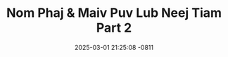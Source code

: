 ---
layout: movie-video-data
date: 2025-03-01 21:25:08 -0811
categories: movie

# Site Attributes
title: "Nom Phaj & Maiv Puv Lub Neej Tiam Part 2"
permalink: "/movie/Nom_Phaj_&_Maiv_Puv_Lub_Neej_Tiam_Part_2"

# Movie Attributes
synopsis: "Nom Phaj thiab Maiv Puv lub neej tiam 2 hais txog nom phaj txoj kev hlub poj niam nom phaj yuav hlub li cas thiab thaum kawg nom phaj lub neej yuav mus xaus li cas. Nom phaj thiab maiv puv lub neej tiam 2 yog ib zaj movie uas lom zem thiab tu siab heev zoo li peb hmoob lub neej tiag tiag thov nej sawv daws npaj siab saib tau nyob rau hauv nom phaj thiab maiv puv lub neej tiam 2 part 5 part 6 qhov xaus ntawm nom phaj txoj kev lim hiam tiam tag los maiv puv thiaj rov qab los tsim nom phaj rau tiam 2 txog hnub uas nom phaj them nuj them nqe tag rau maiv puv nom phaj thiab maiv puv thiaj nyias mus nyias nkawv lub neej thiaj los xaus li no xwb. ua tsaug. "
producer: "Asian Video Production"
director: ""
writer: ""
video_link: ""
genre: "Drama Comedy"
year: "2007"
release_type: "DVD"
storage: "Center for Hmong Studies"
thumbnail: "/assets/images/movie_thumbnails/Nom Phaj & Maiv Puv Lub Neej Tiam Part 2.jpeg"
publishing_company: "S.R.V. Video Thailand, Production Co. Asian Video"

# Sequels + Parts
base_movie: ""
total_parts: 
sequel: ""

# Movie Cast
cast:
#VALUE!
---